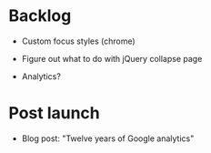 # Backlog

- Custom focus styles (chrome)

- Figure out what to do with jQuery collapse page
- Analytics?


# Post launch
- Blog post: "Twelve years of Google analytics"

